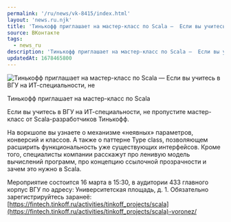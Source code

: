 ```yaml
---
permalink: '/ru/news/vk-8415/index.html'
layout: 'news.ru.njk'
title: 'Тинькофф приглашает на мастер-класс по Scala —  Если вы учитесь в ВГУ на ИТ-специальности, не'
source: ВКонтакте
tags:
  - news_ru
description: 'Тинькофф приглашает на мастер-класс по Scala —  Если вы учитесь в ВГУ на ИТ-специальности, не'
updatedAt: 1678465800
---
```

![Тинькофф приглашает на мастер-класс по Scala —  Если вы учитесь в ВГУ на ИТ-специальности, не](https://sun1-22.userapi.com/impg/Aebpw4KfshlWpbXOgWmsy5LuJOL-pH6T2ibriw/RtzO-9UWUPE.jpg?size=1080x1080&quality=96&sign=efc010529d20999b382fdd3aa7b3ff7c&c_uniq_tag=LmfL5u1sKcgd4s3TdO7J1hNBuBvDOnGHC47Ey_zkvOc&type=album)

Тинькофф приглашает на мастер-класс по Scala

Если вы учитесь в ВГУ на ИТ-специальности, не пропустите мастер-класс от Scala-разработчиков Тинькофф.

На воркшопе вы узнаете о механизме «неявных» параметров, конверсий и классов. А также о паттерне Type class, позволяющем расширить функциональность уже существующих интерфейсов. Кроме того, специалисты компании расскажут про ленивую модель вычислений программ, про концепцию ссылочной прозрачности и зачем это нужно в Scala.

Мероприятие состоится 16 марта в 15:30, в аудитории 433 главного корпус ВГУ по адресу: Университетская площадь, д. 1. Обязательно зарегистрируйтесь заранеё:
[https://fintech.tinkoff.ru/activities/tinkoff_projects/scala](https://fintech.tinkoff.ru/activities/tinkoff_projects/scala)-voronez/
